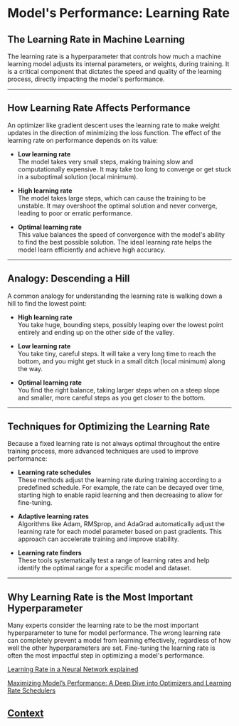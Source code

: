# Model's Performance: Learning Rate

## The Learning Rate in Machine Learning

The learning rate is a hyperparameter that controls how much a machine learning model adjusts its internal parameters, or weights, during training. It is a critical component that dictates the speed and quality of the learning process, directly impacting the model's performance.

---

## How Learning Rate Affects Performance

An optimizer like gradient descent uses the learning rate to make weight updates in the direction of minimizing the loss function. The effect of the learning rate on performance depends on its value:

- **Low learning rate**  
  The model takes very small steps, making training slow and computationally expensive. It may take too long to converge or get stuck in a suboptimal solution (local minimum).

- **High learning rate**  
  The model takes large steps, which can cause the training to be unstable. It may overshoot the optimal solution and never converge, leading to poor or erratic performance.

- **Optimal learning rate**  
  This value balances the speed of convergence with the model's ability to find the best possible solution. The ideal learning rate helps the model learn efficiently and achieve high accuracy.

---

## Analogy: Descending a Hill

A common analogy for understanding the learning rate is walking down a hill to find the lowest point:

- **High learning rate**  
  You take huge, bounding steps, possibly leaping over the lowest point entirely and ending up on the other side of the valley.

- **Low learning rate**  
  You take tiny, careful steps. It will take a very long time to reach the bottom, and you might get stuck in a small ditch (local minimum) along the way.

- **Optimal learning rate**  
  You find the right balance, taking larger steps when on a steep slope and smaller, more careful steps as you get closer to the bottom.

---

## Techniques for Optimizing the Learning Rate

Because a fixed learning rate is not always optimal throughout the entire training process, more advanced techniques are used to improve performance:

- **Learning rate schedules**  
  These methods adjust the learning rate during training according to a predefined schedule. For example, the rate can be decayed over time, starting high to enable rapid learning and then decreasing to allow for fine-tuning.

- **Adaptive learning rates**  
  Algorithms like Adam, RMSprop, and AdaGrad automatically adjust the learning rate for each model parameter based on past gradients. This approach can accelerate training and improve stability.

- **Learning rate finders**  
  These tools systematically test a range of learning rates and help identify the optimal range for a specific model and dataset.

---

## Why Learning Rate is the Most Important Hyperparameter

Many experts consider the learning rate to be the most important hyperparameter to tune for model performance. The wrong learning rate can completely prevent a model from learning effectively, regardless of how well the other hyperparameters are set. Fine-tuning the learning rate is often the most impactful step in optimizing a model's performance.


[Learning Rate in a Neural Network explained](https://www.youtube.com/watch?v=jWT-AX9677k)                              


[Maximizing Model’s Performance: A Deep Dive into Optimizers and Learning Rate Schedulers](https://www.youtube.com/watch?v=DwYXuDHPEOc)

## [Context](./../context.md)